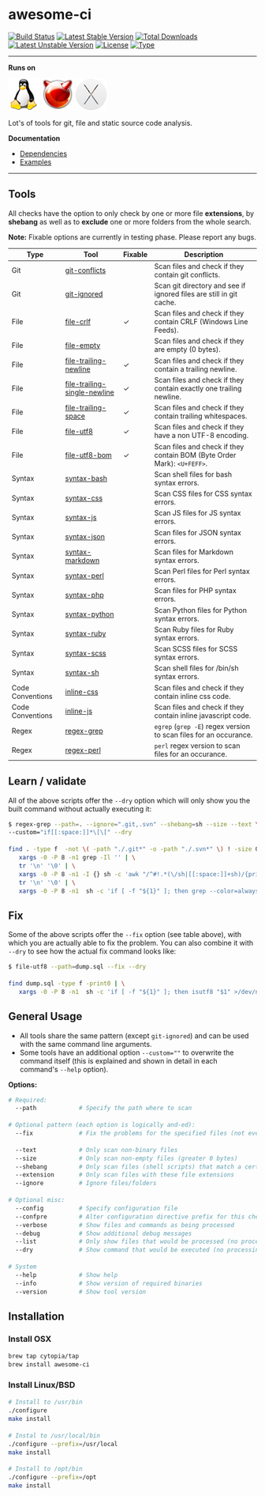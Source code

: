 # awesome-ci

[![Build Status](https://travis-ci.org/cytopia/awesome-ci.svg?branch=master)](https://travis-ci.org/cytopia/awesome-ci)
[![Latest Stable Version](https://poser.pugx.org/cytopia/awesome-ci/v/stable)](https://packagist.org/packages/cytopia/awesome-ci) [![Total Downloads](https://poser.pugx.org/cytopia/awesome-ci/downloads)](https://packagist.org/packages/cytopia/awesome-ci) [![Latest Unstable Version](https://poser.pugx.org/cytopia/awesome-ci/v/unstable)](https://packagist.org/packages/cytopia/awesome-ci) [![License](https://poser.pugx.org/cytopia/awesome-ci/license)](http://opensource.org/licenses/MIT)
[![Type](https://img.shields.io/badge/type-bash-red.svg)](https://en.wikipedia.org/wiki/Bash_%28Unix_shell%29)

---

**Runs on**

[![Linux](https://raw.githubusercontent.com/cytopia/icons/master/64x64/linux.png)](https://www.kernel.org/)
[![FreeBSD](https://raw.githubusercontent.com/cytopia/icons/master/64x64/freebsd.png)](https://www.freebsd.org)
[![OSX](https://raw.githubusercontent.com/cytopia/icons/master/64x64/osx.png)](https://www.apple.com/osx)



Lot's of tools for git, file and static source code analysis.

**Documentation**

* [Dependencies](dependencies/)
* [Examples](EXAMPLES.md)

---

## Tools

All checks have the option to only check by one or more file **extensions**, by **shebang** as well as to **exclude** one or more folders from the whole search.

**Note:** Fixable options are currently in testing phase. Please report any bugs.


| Type | Tool | Fixable | Description |
|------|------|---------|-------------|
| Git | [git-conflicts](bin/git-conflicts) | | Scan files and check if they contain git conflicts. |
| Git | [git-ignored](bin/git-ignored) | | Scan git directory and see if ignored files are still in git cache. |
| File | [file-crlf](bin/file-crlf) | ✓ | Scan files and check if they contain CRLF (Windows Line Feeds). |
| File | [file-empty](bin/file-empty) | | Scan files and check if they are empty (0 bytes). |
| File | [file-trailing-newline](bin/file-trailing-newline) | ✓ | Scan files and check if they contain a trailing newline. |
| File | [file-trailing-single-newline](bin/file-trailing-single-newline) | ✓ | Scan files and check if they contain exactly one trailing newline. |
| File | [file-trailing-space](bin/file-trailing-space) | ✓ | Scan files and check if they contain trailing whitespaces. |
| File | [file-utf8](bin/file-utf8) | ✓ | Scan files and check if they have a non UTF-8 encoding. |
| File | [file-utf8-bom](bin/file-utf8-bom) | ✓ | Scan files and check if they contain BOM (Byte Order Mark): `<U+FEFF>`. |
| Syntax | [syntax-bash](bin/syntax-bash) | | Scan shell files for bash syntax errors. |
| Syntax | [syntax-css](bin/syntax-css) | | Scan CSS files for CSS syntax errors. |
| Syntax | [syntax-js](bin/syntax-js) | | Scan JS files for JS syntax errors. |
| Syntax | [syntax-json](bin/syntax-json) | | Scan files for JSON syntax errors. |
| Syntax | [syntax-markdown](bin/syntax-markdown) | | Scan files for Markdown syntax errors. |
| Syntax | [syntax-perl](bin/syntax-perl) | | Scan Perl files for Perl syntax errors. |
| Syntax | [syntax-php](bin/syntax-php) | | Scan files for PHP syntax errors. |
| Syntax | [syntax-python](bin/syntax-python) | | Scan Python files for Python syntax errors. |
| Syntax | [syntax-ruby](bin/syntax-ruby) | | Scan Ruby files for Ruby syntax errors. |
| Syntax | [syntax-scss](bin/syntax-scss) | | Scan SCSS files for SCSS syntax errors. |
| Syntax | [syntax-sh](bin/syntax-sh) | | Scan shell files for /bin/sh syntax errors. |
| Code Conventions | [inline-css](bin/inline-css) | | Scan files and check if they contain inline css code. |
| Code Conventions | [inline-js](bin/inline-js) | | Scan files and check if they contain inline javascript code. |
| Regex | [regex-grep](bin/regex-grep) | | `egrep` (`grep -E`) regex version to scan files for an occurance. |
| Regex | [regex-perl](bin/regex-perl) | | `perl` regex version to scan files for an occurance. |

## Learn / validate

All of the above scripts offer the `--dry` option which will only show you the built command without actually executing it:
```bash
$ regex-grep --path=. --ignore=".git,.svn" --shebang=sh --size --text \
--custom="if[[:space:]]*\[\[" --dry

find . -type f  -not \( -path "./.git*" -o -path "./.svn*" \) ! -size 0 -print0 | \
   xargs -0 -P 8 -n1 grep -Il '' | \
   tr '\n' '\0' | \
   xargs -0 -P 8 -n1 -I {} sh -c 'awk "/^#!.*(\/sh|[[:space:]]+sh)/{print FILENAME}" "{}" || true' | \
   tr '\n' '\0' | \
   xargs -0 -P 8 -n1  sh -c 'if [ -f "${1}" ]; then grep --color=always -inHE "if[[:space:]]*\[\[" "$1" || true; fi' --
```

## Fix

Some of the above scripts offer the `--fix` option (see table above), with which you are actually able to fix the problem.
You can also combine it with `--dry` to see how the actual fix command looks like:
```bash
$ file-utf8 --path=dump.sql --fix --dry

find dump.sql -type f -print0 | \
   xargs -0 -P 8 -n1  sh -c 'if [ -f "${1}" ]; then isutf8 "$1" >/dev/null || (TERM=vt100 vi -u NONE -n -es -c "set fileencoding=utf8" -c "wq" "$1" > /dev/tty && echo "Fixing: $1" || echo "FAILED: $1"); fi' --
```


## General Usage

* All tools share the same pattern (except `git-ignored`) and can be used with the same command line arguments.
* Some tools have an additional option `--custom=""` to overwrite the command itself (this is explained and shown in detail in each command's `--help` option).

**Options:**

```bash
# Required:
  --path            # Specify the path where to scan

# Optional pattern (each option is logically and-ed):
  --fix             # Fix the problems for the specified files (not every check)

  --text            # Only scan non-binary files
  --size            # Only scan non-empty files (greater 0 bytes)
  --shebang         # Only scan files (shell scripts) that match a certain shebang
  --extension       # Only scan files with these file extensions
  --ignore          # Ignore files/folders

# Optional misc:
  --config          # Specify configuration file
  --confpre         # Alter configuration directive prefix for this check
  --verbose         # Show files and commands as being processed
  --debug           # Show additional debug messages
  --list            # Only show files that would be processed (no processing)
  --dry             # Show command that would be executed (no processing)

# System
  --help            # Show help
  --info            # Show version of required binaries
  --version         # Show tool version

```




## Installation

### Install OSX

```bash
brew tap cytopia/tap
brew install awesome-ci
```

### Install Linux/BSD

```bash
# Install to /usr/bin
./configure
make install

# Instal to /usr/local/bin
./configure --prefix=/usr/local
make install

# Install to /opt/bin
./configure --prefix=/opt
make install
```
